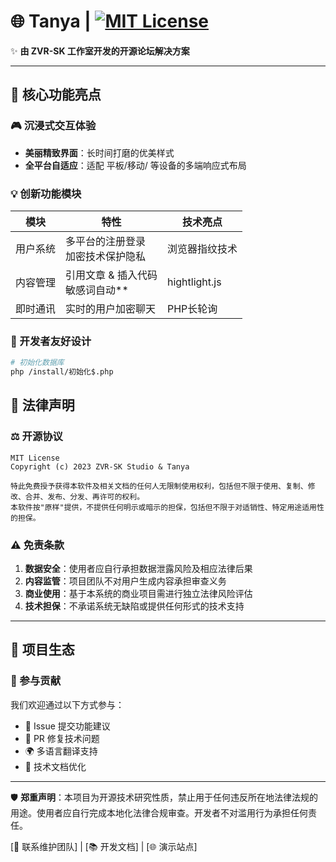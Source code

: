# 🌐 Tanya  |  [![MIT License](https://img.shields.io/badge/License-MIT-green.svg)](https://choosealicense.com/licenses/mit/)

✨ **由 ZVR-SK 工作室开发的开源论坛解决方案**  

---

## 🚀 核心功能亮点

### 🎮 沉浸式交互体验
- **美丽精致界面**：长时间打磨的优美样式
- **全平台自适应**：适配 平板/移动/ 等设备的多端响应式布局

### 💡 创新功能模块
| 模块 | 特性 | 技术亮点 |
|------|------|----------|
| 用户系统 | 多平台的注册登录<br>加密技术保护隐私 | 浏览器指纹技术 |
| 内容管理 | 引用文章 & 插入代码<br>敏感词自动** | hightlight.js |
| 即时通讯 | 实时的用户加密聊天 | PHP长轮询 |

### 🔧 开发者友好设计
```bash
# 初始化数据库
php /install/初始化$.php
```

## 📜 法律声明

### ⚖️ 开源协议
```
MIT License
Copyright (c) 2023 ZVR-SK Studio & Tanya

特此免费授予获得本软件及相关文档的任何人无限制使用权利，包括但不限于使用、复制、修改、合并、发布、分发、再许可的权利。
本软件按"原样"提供，不提供任何明示或暗示的担保，包括但不限于对适销性、特定用途适用性的担保。
```

### ⚠️ 免责条款
1. **数据安全**：使用者应自行承担数据泄露风险及相应法律后果
2. **内容监管**：项目团队不对用户生成内容承担审查义务
3. **商业使用**：基于本系统的商业项目需进行独立法律风险评估
4. **技术担保**：不承诺系统无缺陷或提供任何形式的技术支持

---

## 🌈 项目生态

### 🤝 参与贡献
我们欢迎通过以下方式参与：
- 📌 Issue 提交功能建议
- 🔧 PR 修复技术问题
- 🌍 多语言翻译支持
- 📢 技术文档优化

---

🛡️ **郑重声明**：本项目为开源技术研究性质，禁止用于任何违反所在地法律法规的用途。使用者应自行完成本地化法律合规审查。开发者不对滥用行为承担任何责任。

[📩 联系维护团队] | [📚 开发文档] | [🌐 演示站点]
```
